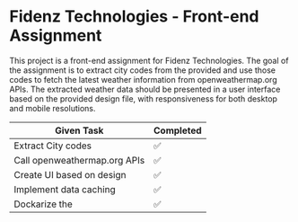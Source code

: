 # Fidenz Technologies - Front-end Assignment

This project is a front-end assignment for Fidenz Technologies. The goal of the assignment is to extract city codes from the provided  and use those codes to fetch the latest weather information from openweathermap.org APIs. The extracted weather data should be presented in a user interface based on the provided design file, with responsiveness for both desktop and mobile resolutions.

| Given Task                       | Completed      |
|----------------------------|----------------|
| Extract City codes         | ✅             |
| Call openweathermap.org APIs   | ✅             |
| Create UI based on design  | ✅             |
| Implement data caching     | ✅             |
| Dockarize the              | ✅             |
